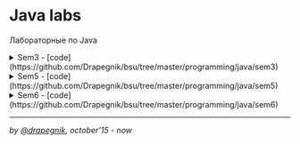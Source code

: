 # Java labs
Лабораторные по Java

<details>
<summary>Sem3 - [code](https://github.com/Drapegnik/bsu/tree/master/programming/java/sem3)</summary>
* [s3lab1](https://github.com/Drapegnik/bsu/tree/master/programming/java/sem3/lab1) - Вычисление суммы ряда (*Calculating the sum of the series*)
* [s3lab2](https://github.com/Drapegnik/bsu/tree/master/programming/java/sem3/lab2) - Строки (*Strings*)
* [s3lab3](https://github.com/Drapegnik/bsu/tree/master/programming/java/sem3/lab3) - Матрицы (*Matrices*)
* [s3lab4](https://github.com/Drapegnik/BST) - Бинарное поисковое дерево (*Binary search tree*)
* [s3lab5](https://github.com/Drapegnik/bsu/tree/master/programming/java/sem3/lab5) - Наследование. Java Swing (*Inheritance. Java Swing*)
* [s3lab6](https://github.com/Drapegnik/bsu/tree/master/programming/java/sem3/lab6) - *Java Applets*
* [s3lab7](https://github.com/Drapegnik/bsu/tree/master/programming/java/sem3/lab7) - Графическое приложение. обработка событий (*Graphic application. Event handling*)
* [s3lab8](https://github.com/Drapegnik/bsu/tree/master/programming/java/sem3/lab8) - *Java Swing. Layouts*
* [s3lab9](https://github.com/Drapegnik/bsu/tree/master/programming/java/sem3/lab9) - Оконные приложения: контейнеры, итераторы, компараторы (*Window applications: containers, iterators, comparators*)
* [s3test](https://github.com/Drapegnik/bsu/tree/master/programming/java/sem3/test) - Контрольная работа(*Test work*)
* [s3exam](https://github.com/Drapegnik/bsu/tree/master/programming/java/sem3/exam) - Экзаменационная задача (*Exam task*)
</details>

<details>
<summary>Sem5 - [code](https://github.com/Drapegnik/bsu/tree/master/programming/java/sem5)</summary>
</details>

<details>
<summary>Sem6 - [code](https://github.com/Drapegnik/bsu/tree/master/programming/java/sem6)</summary>
</details>

***

*by [@drapegnik](https://github.com/Drapegnik), october'15 - now*